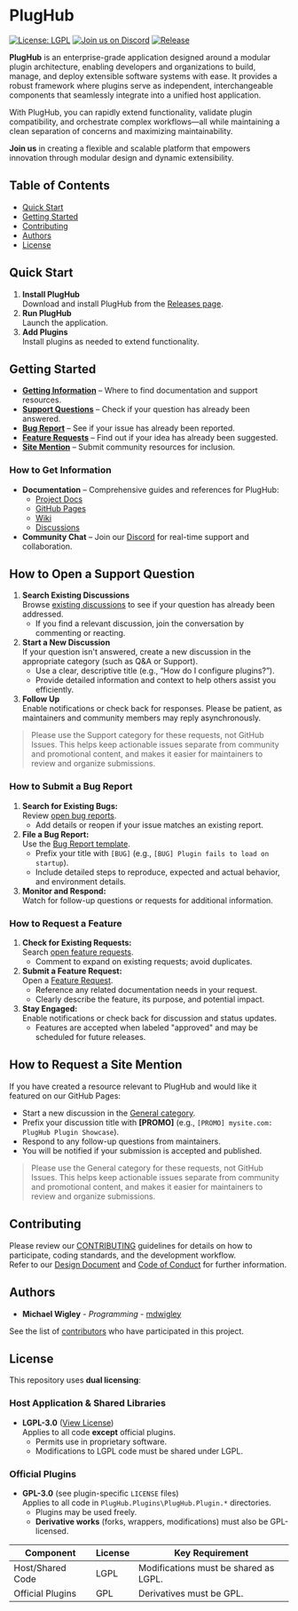 # PlugHub

[![License: LGPL](https://img.shields.io/badge/License-LGPL-blue.svg)](LICENSE.md) [![Join us on Discord](https://img.shields.io/badge/Discord-Join-blue?logo=discord)](https://discord.com/invite/mWDHDqkzeR) [![Release](https://img.shields.io/github/v/release/enterlucent/plughub?include_prereleases)](../../releases)

**PlugHub** is an enterprise-grade application designed around a modular plugin architecture, enabling developers and organizations to build, manage, and deploy extensible software systems with ease. It provides a robust framework where plugins serve as independent, interchangeable components that seamlessly integrate into a unified host application.

With PlugHub, you can rapidly extend functionality, validate plugin compatibility, and orchestrate complex workflows—all while maintaining a clean separation of concerns and maximizing maintainability.

**Join us** in creating a flexible and scalable platform that empowers innovation through modular design and dynamic extensibility.

## Table of Contents
- [Quick Start](#quick-start)
- [Getting Started](#getting-started)
- [Contributing](#contributing)
- [Authors](#authors)
- [License](#license)

## Quick Start
1. **Install PlugHub**  
   Download and install PlugHub from the [Releases page](../../releases).
2. **Run PlugHub**  
   Launch the application.
3. **Add Plugins**  
   Install plugins as needed to extend functionality.

## Getting Started
- **[Getting Information](#how-to-get-information)** – Where to find documentation and support resources.
- **[Support Questions](#how-to-open-a-support-question)** – Check if your question has already been answered.
- **[Bug Report](#how-to-submit-a-bug-report)** – See if your issue has already been reported.
- **[Feature Requests](#how-to-request-a-feature)** – Find out if your idea has already been suggested.
- **[Site Mention](#how-to-request-a-site-mention)** – Submit community resources for inclusion.

### How to Get Information
- **Documentation** – Comprehensive guides and references for PlugHub:
    - [Project Docs](docs/)
    - [GitHub Pages](https://enterlucent.github.io/plughub/)
    - [Wiki](../../wiki)
    - [Discussions](../../discussions)
- **Community Chat** – Join our [Discord](https://discord.com/invite/mWDHDqkzeR) for real-time support and collaboration.

## How to Open a Support Question
1. **Search Existing Discussions**  
   Browse [existing discussions](../../discussions/categories/support) to see if your question has already been addressed.
   - If you find a relevant discussion, join the conversation by commenting or reacting.
2. **Start a New Discussion**  
   If your question isn't answered, create a new discussion in the appropriate category (such as Q&A or Support).
   - Use a clear, descriptive title (e.g., “How do I configure plugins?”).
   - Provide detailed information and context to help others assist you efficiently.
3. **Follow Up**  
   Enable notifications or check back for responses. Please be patient, as maintainers and community members may reply asynchronously.

> Please use the Support category for these requests, not GitHub Issues. This helps keep actionable issues separate from community and promotional content, and makes it easier for maintainers to review and organize submissions.

### How to Submit a Bug Report
1. **Search for Existing Bugs:**  
   Review [open bug reports](../../issues?q=label%3Abug+is%3Aopen).
   - Add details or reopen if your issue matches an existing report.
2. **File a Bug Report:**  
   Use the [Bug Report template](../../issues/new?template=report-bug.md).
   - Prefix your title with `[BUG]` (e.g., `[BUG] Plugin fails to load on startup`).
   - Include detailed steps to reproduce, expected and actual behavior, and environment details.
3. **Monitor and Respond:**  
   Watch for follow-up questions or requests for additional information.

### How to Request a Feature
1. **Check for Existing Requests:**  
   Search [open feature requests](../../issues?q=label%3Aenhancement+is%3Aopen).
   - Comment to expand on existing requests; avoid duplicates.
2. **Submit a Feature Request:**  
   Open a [Feature Request](../../issues/new?template=request-feature.md).
   - Reference any related documentation needs in your request.
   - Clearly describe the feature, its purpose, and potential impact.
3. **Stay Engaged:**  
   Enable notifications or check back for discussion and status updates.
   - Features are accepted when labeled "approved" and may be scheduled for future releases.

## How to Request a Site Mention

If you have created a resource relevant to PlugHub and would like it featured on our GitHub Pages:

- Start a new discussion in the [General category](../../discussions/categories/general).
- Prefix your discussion title with **[PROMO]** (e.g., `[PROMO] mysite.com: PlugHub Plugin Showcase`).
- Respond to any follow-up questions from maintainers.
- You will be notified if your submission is accepted and published.

> Please use the General category for these requests, not GitHub Issues. This helps keep actionable issues separate from community and promotional content, and makes it easier for maintainers to review and organize submissions.

## Contributing
Please review our [CONTRIBUTING](CONTRIBUTING.md) guidelines for details on how to participate, coding standards, and the development workflow.  
Refer to our [Design Document](docs/Design.md) and [Code of Conduct](.github/CODE_OF_CONDUCT.md) for further information.

## Authors

* **Michael Wigley** - *Programming* - [mdwigley](https://github.com/mdwigley)

See the list of [contributors](../../graphs/contributors) who have participated in this project.

## License

This repository uses **dual licensing**:

### **Host Application & Shared Libraries**
- **LGPL-3.0** ([View License](LICENSE))  
  Applies to all code **except** official plugins.  
  - Permits use in proprietary software.  
  - Modifications to LGPL code must be shared under LGPL.  

### **Official Plugins**
- **GPL-3.0** (see plugin-specific `LICENSE` files)  
  Applies to all code in `PlugHub.Plugins\PlugHub.Plugin.*` directories.  
  - Plugins may be used freely.  
  - **Derivative works** (forks, wrappers, modifications) must also be GPL-licensed.  

| Component          | License | Key Requirement                          |
|--------------------|---------|------------------------------------------|
| Host/Shared Code   | LGPL    | Modifications must be shared as LGPL.    |
| Official Plugins   | GPL     | Derivatives must be GPL.                 |
